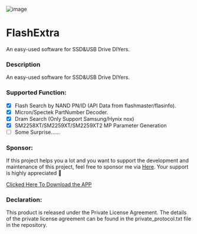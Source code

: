![image](https://github.com/barryblueice/FlashExtra/assets/44601454/1cae0ed6-fc77-49ea-8d97-088b3de1673b)


# FlashExtra
An easy-used software for SSD&amp;USB Drive DIYers.

### Description
An easy-used software for SSD&amp;USB Drive DIYers.

### Supported Function:
+ [x] Flash Search by NAND PN/ID (API Data from flashmaster/flasinfo).
+ [x] Micron/Spectek PartNumber Decoder.
+ [x] Dram Search (Only Support Samsung/Hynix nox)
+ [x] SM2258XT/SM2259XT/SM2259XT2 MP Parameter Generation
+ [ ] Some Surprise......

### Sponsor:
If this project helps you a lot and you want to support the development and maintenance of this project, feel free to sponsor me via [Here](https://afdian.net/a/barryblueice). Your support is highly appreciated 🥰

[Clicked Here To Download the APP](https://github.com/barryblueice/FlashExtra/releases)

### Declaration: 
This product is released under the Private License Agreement. The details of the private license agreement can be found in the private_protocol.txt file in the repository.